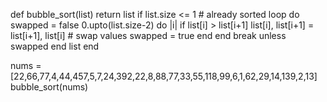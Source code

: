 def bubble_sort(list)
  return list if list.size <= 1 # already sorted
  loop do
    swapped = false
    0.upto(list.size-2) do |i|
      if list[i] > list[i+1]
        list[i], list[i+1] = list[i+1], list[i] # swap values
        swapped = true
      end
    end
    break unless swapped
  end
  list
end

nums = [22,66,77,4,44,457,5,7,24,392,22,8,88,77,33,55,118,99,6,1,62,29,14,139,2,13]
bubble_sort(nums)
